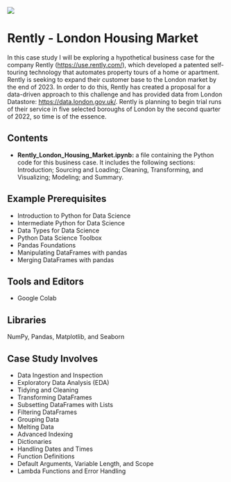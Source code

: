 ![](https://github.com/martell-n-tardy/London-Housing-Case-Study/blob/master/RentlyLogo.png)

# Rently - London Housing Market
In this case study I will be exploring a hypothetical business case for the company Rently (https://use.rently.com/), which developed a patented self-touring technology that automates property tours of a home or apartment. Rently is seeking to expand their customer base to the London market by the end of 2023. In order to do this, Rently has created a proposal for a data-driven approach to this challenge and has provided data from London Datastore: https://data.london.gov.uk/. Rently is planning to begin trial runs of their service in five selected boroughs of London by the second quarter of 2022, so time is of the essence.

## Contents
* **Rently_London_Housing_Market.ipynb:** a file containing the Python code for this business case. It includes the following sections: Introduction; Sourcing and Loading; Cleaning, Transforming, and Visualizing; Modeling; and Summary.

## Example Prerequisites 
* Introduction to Python for Data Science
* Intermediate Python for Data Science
* Data Types for Data Science
* Python Data Science Toolbox
* Pandas Foundations
* Manipulating DataFrames with pandas
* Merging DataFrames with pandas

## Tools and Editors
* Google Colab

## Libraries
NumPy, Pandas, Matplotlib, and Seaborn

## Case Study Involves
* Data Ingestion and Inspection 
* Exploratory Data Analysis (EDA) 
* Tidying and Cleaning 
* Transforming DataFrames 
* Subsetting DataFrames with Lists 
* Filtering DataFrames 
* Grouping Data 
* Melting Data 
* Advanced Indexing 
* Dictionaries 
* Handling Dates and Times 
* Function Definitions 
* Default Arguments, Variable Length, and Scope 
* Lambda Functions and Error Handling

